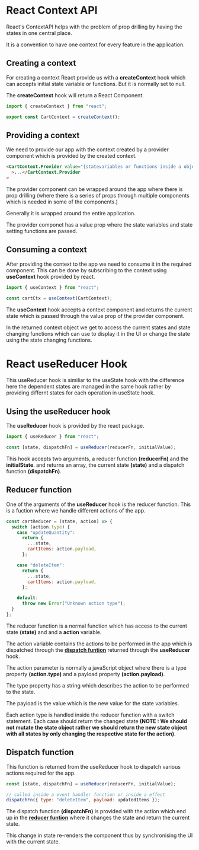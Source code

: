 # React Context API

React's ContextAPI helps with the problem of prop drilling by having the states
in one central place.

It is a convention to have one context for every feature in the application.

## Creating a context

For creating a context React provide us with a **createContext** hook which can
accepts initial state variable or functions. But it is normally set to null.

The **createContext** hook will return a React Component.

```js
import { createContext } from "react";

export const CartContext = createContext();
```

## Providing a context

We need to provide our app with the context created by a provider component
which is provided by the created context.

```html
<CartContext.Provider value="{statevariables or functions inside a object}"
  >...</CartContext.Provider
>
```

The provider component can be wrapped around the app where there is prop
drilling (where there is a series of props through multiple components which is
needed in some of the components.)

Generally it is wrapped around the entire application.

The provider componet has a value prop where the state variables and state
setting functions are passed.

## Consuming a context

After providing the context to the app we need to consume it in the required
component. This can be done by subscribing to the context using **useContext**
hook provided by react.

```js
import { useContext } from "react";

const cartCtx = useContext(CartContext);
```

The **useContext** hook accepts a context component and returns the current
state which is passed through the value prop of the provider component.

In the returned context object we get to access the current states and state
changing functions which can use to display it in the UI or change the state
using the state changing functions.

# React useReducer Hook

This useReducer hook is similiar to the useState hook with the difference here
the dependent states are managed in the same hook rather by providing differnt
states for each operation in useState hook.

## Using the useReducer hook

The **useReducer** hook is provided by the react package.

```js
import { useReducer } from "react";

const [state, dispatchFn] = useReducer(reducerFn, initialValue);
```

This hook accepts two arguments, a reducer function **(reducerFn)** and the
**initialState**. and returns an array, the current state **(state)** and a
dispatch function **(dispatchFn)**.

## Reducer function

One of the arguments of the **useReducer** hook is the reducer function. This is
a fuction where we handle different actions of the app.

```js
const cartReducer = (state, action) => {
  switch (action.type) {
    case "updateQuantity":
      return {
        ...state,
        cartItems: action.payload,
      };

    case "deleteItem":
      return {
        ...state,
        cartItems: action.payload,
      };

    default:
      throw new Error("Unknown action type");
  }
};
```

The reducer function is a normal function which has access to the current state
**(state)** and and a **action** variable.

The action variable contains the actions to be performed in the app which is
dispatched through the [**dispatch funtion**](#dispatch-funtion) returned
through the **useReducer** hook.

The action parameter is normally a javaScript object where there is a type
property **(action.type)** and a payload property **(action.payload)**.

The type property has a string which describes the action to be performed to the
state.

The payload is the value which is the new value for the state variables.

Each action type is handled inside the reducer function with a switch statement.
Each case should return the changed state **(NOTE : We should not mutate the
state object rather we should return the new state object with all states by
only changing the respective state for the action)**.

## Dispatch function

This function is returned from the useReducer hook to dispatch various actions
required for the app.

```js
const [state, dispatchFn] = useReducer(reducerFn, initialValue);

// called inside a event handler function or inside a effect
dispatchFn({ type: "deleteItem", payload: updatedItems });
```

The dispatch function **(dispatchFn)** is provided with the action which end up
in the [**reducer funtion**](#reducer-function) where it changes the state and
return the current state.

This change in state re-renders the component thus by synchronising the UI with
the current state.
